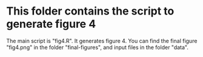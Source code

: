 # This folder contains the script to generate figure 4

The main script is "fig4.R". It generates figure 4. You can find the final figure "fig4.png" in the folder "final-figures", and input files in the folder "data".
